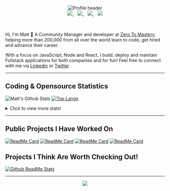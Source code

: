 <div align="center">
    <img src="https://github.com/MattCSmith/MattCSmith/raw/master/assets/githubImage.png" alt="Profile header" />
    <div>
        <a href="https://www.linkedin.com/in/matt-c-smith/">
            <img src="https://img.shields.io/badge/linkedin-connect-%230077B5.svg?&style=for-the-badge&logo=linkedin" />
        </a>&nbsp;&nbsp;
        <a href="https://dev.to/mattcsmith">
            <img src="https://img.shields.io/badge/dev.to-follow-%230A0A0A.svg?&style=for-the-badge&logo=dev.to" />
        </a>&nbsp;&nbsp;
        <a href="https://twitter/MattCSmith_">
            <img src="https://img.shields.io/badge/twitter-follow-%231DA1F2.svg?&style=for-the-badge&logo=twitter" />
        </a>&nbsp;&nbsp;
        <a href="https://www.youtube.com/channel/UCQnCh_U9PeXh_7FaxUB7Lsg">
            <img src="https://img.shields.io/badge/youtube-subscribe-%23FF0000.svg?&style=for-the-badge&logo=youtube" />
        </a>
    </div>
</div>
<br/><br/>

Hi, I'm Matt 👋
A Community Manager and developer at [Zero To Mastery](https://zerotomastery.io/?utm_source=mcs_gh), helping more than 200,000 from all over the world learn to code, get hired and advance their career.

With a focus on JavaScript, Node and React, I build, deploy and maintain Fullstack applications for both companies and for fun!
Feel free to connect with me via [Linkedin](https://www.linkedin.com/in/matt-c-smith/) or [Twitter](https://twitter/MattCSmith_)

---
## Coding & Opensource Statistics
![Matt's Github Stats](https://github-readme-stats.vercel.app/api?username=mattcsmith&count_private=true&show_icons=true)
[![Top Langs](https://github-readme-stats.vercel.app/api/top-langs/?username=mattcsmith)](https://github.com/mattcsmith)

<details>
  <summary>Click to view more stats!</summary>
    <!--START_SECTION:waka-->
![Profile Views](http://img.shields.io/badge/Profile%20Views-5-blue)

![Lines of code](https://img.shields.io/badge/From%20Hello%20World%20I%27ve%20Written-9.6%20million%20lines%20of%20code-blue)

**🐱 My Github Data** 

> 🏆 2,587 Contributions in the Year 2020
 > 
> 📦 0 Bytes Used in Github's Storage 
 > 
> 🚫 Not Opted to Hire
 > 
> 📜 15 Public Repositories
 > 
> 🔑 0 Private Repository 
 > 
**I'm a Night 🦉** 

```text
🌞 Morning    212 commits    ██░░░░░░░░░░░░░░░░░░░░░░░   11.04% 
🌆 Daytime    609 commits    ████████░░░░░░░░░░░░░░░░░   31.72% 
🌃 Evening    614 commits    ████████░░░░░░░░░░░░░░░░░   31.98% 
🌙 Night      485 commits    ██████░░░░░░░░░░░░░░░░░░░   25.26%

```
📅 **I'm Most Productive on Friday** 

```text
Monday       216 commits    ██░░░░░░░░░░░░░░░░░░░░░░░   11.25% 
Tuesday      269 commits    ███░░░░░░░░░░░░░░░░░░░░░░   14.01% 
Wednesday    287 commits    ███░░░░░░░░░░░░░░░░░░░░░░   14.95% 
Thursday     353 commits    ████░░░░░░░░░░░░░░░░░░░░░   18.39% 
Friday       354 commits    ████░░░░░░░░░░░░░░░░░░░░░   18.44% 
Saturday     198 commits    ██░░░░░░░░░░░░░░░░░░░░░░░   10.31% 
Sunday       243 commits    ███░░░░░░░░░░░░░░░░░░░░░░   12.66%

```


📊 **This Week I Spent My Time On** 

```text
⌚︎ Time Zone: Europe/London

💬 Programming Languages: 
JavaScript               29 hrs 2 mins       ████████████████████████░   98.16% 
Markdown                 18 mins             ░░░░░░░░░░░░░░░░░░░░░░░░░   1.06% 
JSON                     6 mins              ░░░░░░░░░░░░░░░░░░░░░░░░░   0.36% 
Other                    4 mins              ░░░░░░░░░░░░░░░░░░░░░░░░░   0.23% 
Git Config               1 min               ░░░░░░░░░░░░░░░░░░░░░░░░░   0.09%

🔥 Editors: 
VS Code                  29 hrs 35 mins      █████████████████████████   100.0%

💻 Operating System: 
Windows                  29 hrs 35 mins      █████████████████████████   100.0%

```

**I Mostly Code in JavaScript** 

```text
JavaScript               35 repos            ███████████████████░░░░░░   76.09% 
HTML                     6 repos             ███░░░░░░░░░░░░░░░░░░░░░░   13.04% 
CSS                      4 repos             ██░░░░░░░░░░░░░░░░░░░░░░░   8.7% 
Python                   1 repo              ░░░░░░░░░░░░░░░░░░░░░░░░░   2.17%

```



<!--END_SECTION:waka-->
</details>

---

## Public Projects I Have Worked On

[![ReadMe Card](https://github-readme-stats.vercel.app/api/pin/?username=zerodevs&repo=FullstackTrends_Challenge-13)](https://www.fullstacktrends.com/)
[![ReadMe Card](https://github-readme-stats.vercel.app/api/pin/?username=mattcsmith&repo=zeroBot-legacy)](https://github.com/MattCSmith/zeroBot-Legacy)
[![ReadMe Card](https://github-readme-stats.vercel.app/api/pin/?username=zerodevs&repo=dev-resources-frontend)](https://github.com/zerodevs/dev-resources-frontend)
[![ReadMe Card](https://github-readme-stats.vercel.app/api/pin/?username=zerodevs&repo=advent-website)](aoc.zerotomastery.io)

## Projects I Think Are Worth Checking Out!
[![Github ReadMe Stats](https://github-readme-stats.vercel.app/api/pin/?username=anuraghazra&repo=github-readme-stats)](https://github.com/anuraghazra/github-readme-stats)

---
<p align='center'>
    <img src="https://visitor-badge.glitch.me/badge?page_id=mattcsmith.github-readme0123" />
</p>
